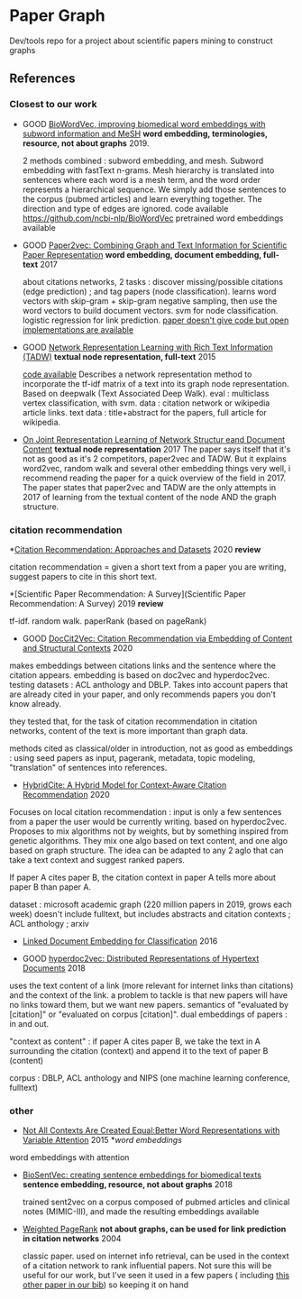 
# Paper Graph
Dev/tools repo for a project about scientific papers mining to construct graphs

## References

### Closest to our work

* GOOD [BioWordVec, improving biomedical word embeddings with subword information and MeSH](https://www.nature.com/articles/s41597-019-0055-0.pdf) **word embedding, terminologies, resource, not about graphs**
   2019.
   
   2 methods combined : subword embedding, and mesh. Subword embedding with fastText n-grams. Mesh hierarchy is translated into sentences where each word is a mesh term, and the word order represents a hierarchical sequence. We simply add those sentences to the corpus (pubmed articles) and learn everything together. The direction and type of edges are ignored. code available https://github.com/ncbi-nlp/BioWordVec pretrained word embeddings available
   
* GOOD [Paper2vec: Combining Graph and Text Information for Scientific Paper Representation](https://researchweb.iiit.ac.in/~soumyajit.ganguly/papers/P2v_1.pdf) **word embedding, document embedding, full-text**
   2017
   
   about citations networks, 2 tasks : discover missing/possible citations (edge prediction) ; and tag papers (node classification). learns word vectors with skip-gram + skip-gram negative sampling, then use the word vectors to build document vectors. svm for node classification. logistic regression for link prediction.
   [paper doesn't give code but open implementations are available](https://github.com/tianhan4/paper2vec)
   
* GOOD [Network Representation Learning with Rich Text Information (TADW)](https://www.ijcai.org/Proceedings/15/Papers/299.pdf) **textual node representation, full-text**
   2015 

   [code available](https://github.com/albertyang33/TADW)
   Describes a network representation method to incorporate the tf-idf matrix of a text into its graph node representation. Based on deepwalk (Text Associated Deep Walk). eval : multiclass vertex classification, with svm. data : citation network or wikipedia article links. text data : title+abstract for the papers, full article for wikipedia.

* [On Joint Representation Learning of Network Structur eand Document Content](https://hal.inria.fr/hal-01677137/document) **textual node representation**
2017
The paper says itself that it's not as good as it's 2 competitors, paper2vec and TADW. But it explains word2vec, random walk and several other embedding things very well, i recommend reading the paper for a quick overview of the field in 2017. The paper states that paper2vec and TADW are the only attempts in 2017 of learning from the textual content of the node AND the graph structure.


### citation recommendation

*[Citation Recommendation: Approaches and Datasets](https://arxiv.org/abs/2002.06961) 2020 **review**

citation recommendation = given a short text from a paper you are writing, suggest papers to cite in this short text.

*[Scientific Paper Recommendation: A Survey](Scientific Paper Recommendation: A Survey) 2019 **review**

tf-idf. random walk. paperRank (based on pageRank)

* GOOD [DocCit2Vec: Citation Recommendation via Embedding of Content and Structural Contexts](https://ieeexplore.ieee.org/stamp/stamp.jsp?tp=&arnumber=9123859) 2020

makes embeddings between citations links and the sentence where the citation appears. embedding is based on doc2vec and hyperdoc2vec. testing datasets : ACL anthology and DBLP. Takes into account papers that are already cited in your paper, and only recommends papers you don't know already.

they tested that, for the task of citation recommendation in citation networks, content of the text is more important than graph data.

methods cited as classical/older in introduction, not as good as embeddings : using seed papers as input, pagerank, metadata, topic modeling, "translation" of sentences into references.

* [HybridCite: A Hybrid Model for Context-Aware Citation Recommendation](https://arxiv.org/abs/2002.06406) 2020

Focuses on local citation recommendation : input is only a few sentences from a paper the user would be currently writing. based on hyperdoc2vec. Proposes to mix algorithms not by weights, but by something inspired from genetic algorithms. They mix one algo based on text content, and one algo based on graph structure. The idea can be adapted to any 2 aglo that can take a text context and suggest ranked papers.

If paper A cites paper B, the citation context in paper A tells more about paper B than paper A.

dataset : microsoft academic graph (220 million papers in 2019, grows each week) doesn't include fulltext, but includes abstracts and citation contexts ; ACL anthology ; arxiv

* [Linked Document Embedding for Classification](https://dl.acm.org/doi/10.1145/2983323.2983755) 2016

* GOOD [hyperdoc2vec: Distributed Representations of Hypertext Documents](https://www.aclweb.org/anthology/P18-1222.pdf) 2018

uses the text content of a link (more relevant for internet links than citations) and the context of the link. a problem to tackle is that new papers will have no links toward them, but we want new papers. semantics of "evaluated by [citation]" or "evaluated on corpus [citation]". dual embeddings of papers : in and out.

"context as content" : if paper A cites paper B, we take the text in A surrounding the citation (context) and append it to the text of paper B (content)

corpus : DBLP, ACL anthology and NIPS (one machine learning conference, fulltext)


### other

* [Not All Contexts Are Created Equal:Better Word Representations with Variable Attention](https://www.researchgate.net/publication/301446021_Not_All_Contexts_Are_Created_Equal_Better_Word_Representations_with_Variable_Attention) 2015 **word embeddings*

word embeddings with attention

* [BioSentVec: creating sentence embeddings for biomedical texts](https://arxiv.org/abs/1810.09302) **sentence embedding, resource, not about graphs**
    2018
    
    trained sent2vec on a corpus composed of pubmed articles and clinical notes (MIMIC-III), and made the resulting embeddings available
    
* [Weighted PageRank](http://citeseerx.ist.psu.edu/viewdoc/download?doi=10.1.1.454.5022&rep=rep1&type=pdf) **not about graphs, can be used for link prediction in citation networks**
    2004

    classic paper. used on internet info retrieval, can be used in the context of a citation network to rank influential papers. Not sure this will be useful for our work, but I've seen it used in a few papers ( including [this other paper in our bib](https://openreview.net/forum?id=W3Dzaik1ipL)) so keeping it on hand
